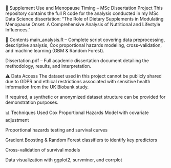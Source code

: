 🧪 Supplement Use and Menopause Timing – MSc Dissertation Project
This repository contains the full R code for the analysis conducted in my MSc Data Science dissertation:
“The Role of Dietary Supplements in Modulating Menopause Onset: A Comprehensive Analysis of Nutritional and Lifestyle Influences.”

📁 Contents
main_analysis.R – Complete script covering data preprocessing, descriptive analysis, Cox proportional hazards modeling, cross-validation, and machine learning (GBM & Random Forest).

Dissertation.pdf – Full academic dissertation document detailing the methodology, results, and interpretation.

⚠️ Data Access
The dataset used in this project cannot be publicly shared due to GDPR and ethical restrictions associated with sensitive health information from the UK Biobank study.

If required, a synthetic or anonymized dataset structure can be provided for demonstration purposes.

📊 Techniques Used
Cox Proportional Hazards Model with covariate adjustment

Proportional hazards testing and survival curves

Gradient Boosting & Random Forest classifiers to identify key predictors

Cross-validation of survival models

Data visualization with ggplot2, survminer, and corrplot
